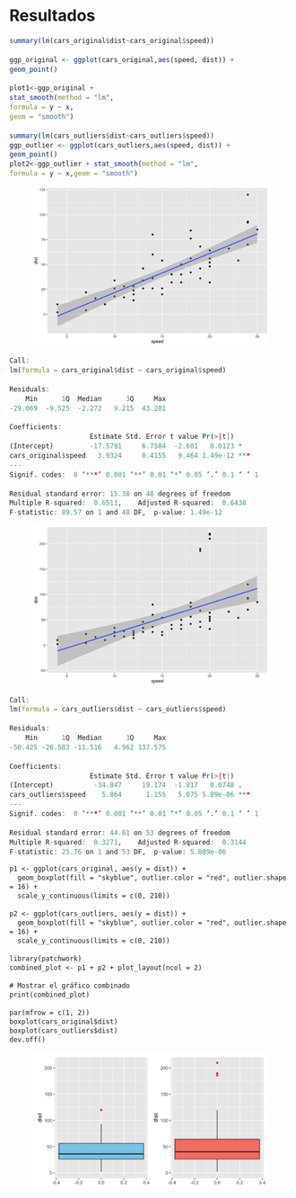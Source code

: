 # Resultados

```r
summary(lm(cars_original$dist~cars_original$speed))

ggp_original <- ggplot(cars_original,aes(speed, dist)) + 
geom_point()

plot1<-ggp_original + 
stat_smooth(method = "lm",
formula = y ~ x,
geom = "smooth")

summary(lm(cars_outliers$dist~cars_outliers$speed))
ggp_outlier <- ggplot(cars_outliers,aes(speed, dist)) + 
geom_point()
plot2<-ggp_outlier + stat_smooth(method = "lm",
formula = y ~ x,geom = "smooth")
```

<figure><img src="../../../.gitbook/assets/image (256).png" alt="" width="563"><figcaption></figcaption></figure>

```r
Call:
lm(formula = cars_original$dist ~ cars_original$speed)

Residuals:
    Min      1Q  Median      3Q     Max 
-29.069  -9.525  -2.272   9.215  43.201 

Coefficients:
                    Estimate Std. Error t value Pr(>|t|)    
(Intercept)         -17.5791     6.7584  -2.601   0.0123 *  
cars_original$speed   3.9324     0.4155   9.464 1.49e-12 ***
---
Signif. codes:  0 ‘***’ 0.001 ‘**’ 0.01 ‘*’ 0.05 ‘.’ 0.1 ‘ ’ 1

Residual standard error: 15.38 on 48 degrees of freedom
Multiple R-squared:  0.6511,	Adjusted R-squared:  0.6438 
F-statistic: 89.57 on 1 and 48 DF,  p-value: 1.49e-12
```

<figure><img src="../../../.gitbook/assets/image (257).png" alt="" width="563"><figcaption></figcaption></figure>

```r
Call:
lm(formula = cars_outliers$dist ~ cars_outliers$speed)

Residuals:
    Min      1Q  Median      3Q     Max 
-50.425 -26.583 -11.516   4.962 137.575 

Coefficients:
                    Estimate Std. Error t value Pr(>|t|)    
(Intercept)          -34.847     19.174  -1.817   0.0748 .  
cars_outliers$speed    5.864      1.155   5.075 5.09e-06 ***
---
Signif. codes:  0 ‘***’ 0.001 ‘**’ 0.01 ‘*’ 0.05 ‘.’ 0.1 ‘ ’ 1

Residual standard error: 44.01 on 53 degrees of freedom
Multiple R-squared:  0.3271,	Adjusted R-squared:  0.3144 
F-statistic: 25.76 on 1 and 53 DF,  p-value: 5.089e-06
```



```
p1 <- ggplot(cars_original, aes(y = dist)) +
  geom_boxplot(fill = "skyblue", outlier.color = "red", outlier.shape = 16) +
  scale_y_continuous(limits = c(0, 210)) 

p2 <- ggplot(cars_outliers, aes(y = dist)) +
  geom_boxplot(fill = "skyblue", outlier.color = "red", outlier.shape = 16) +
  scale_y_continuous(limits = c(0, 210)) 

library(patchwork)
combined_plot <- p1 + p2 + plot_layout(ncol = 2)

# Mostrar el gráfico combinado
print(combined_plot)

par(mfrow = c(1, 2))
boxplot(cars_original$dist)
boxplot(cars_outliers$dist)
dev.off()
```

<figure><img src="../../../.gitbook/assets/image (246).png" alt="" width="563"><figcaption></figcaption></figure>
